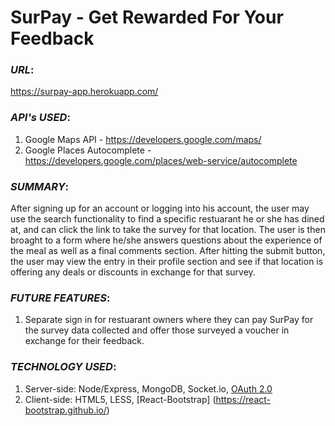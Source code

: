 # SurPay - Get Rewarded For Your Feedback

### _URL_:<br>
https://surpay-app.herokuapp.com/

### _API's_ _USED_:<br>
1. Google Maps API - https://developers.google.com/maps/<br>
2. Google Places Autocomplete - https://developers.google.com/places/web-service/autocomplete

### _SUMMARY_:<br> 
After signing up for an account or logging into his account, the user may use the search functionality to find a specific restuarant he or she has dined at, and can click the link to take the survey for that location. The user is then broaght to a form where he/she answers questions about the experience of the meal as well as a final comments section. After hitting the submit button, the user may view the entry in their profile section and see if that location is offering any deals or discounts in exchange for that survey.

### _FUTURE FEATURES_:<br>
1. Separate sign in for restuarant owners where they can pay SurPay for the survey data collected and offer those surveyed a voucher in exchange for their feedback. 

### _TECHNOLOGY USED_:<br>
1. Server-side: Node/Express, MongoDB, Socket.io, [OAuth 2.0](https://oauth.net/2/)<br> 
2. Client-side: HTML5, LESS, [React-Bootstrap] (https://react-bootstrap.github.io/)
